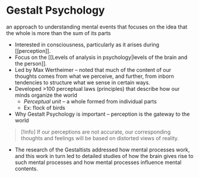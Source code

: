 # Gestalt Psychology 
an approach to understanding mental events that focuses on the idea that the whole is more than the sum of its parts
- Interested in consciousness, particularly as it arises during [[perception]]. 
- Focus on the [[Levels of analysis in psychology|levels of the brain and the person]]. 
- Led by Max Wertheimer – noted that much of the content of our thoughts comes from what we perceive, and further, from inborn tendencies to structure what we sense in certain ways. 
- Developed >100 perceptual laws (principles) that describe how our minds organize the world
	- *Perceptual unit* – a whole formed from individual parts
	- Ex: flock of birds
- Why Gestalt Psychology is important – perception is the gateway to the world
>[!info]
>If our perceptions are not accurate, our corresponding thoughts and feelings will be based on distorted views of reality.
- The research of the Gestaltists addressed how mental processes work, and this work in turn led to detailed studies of how the brain gives rise to such mental processes and how mental processes influence mental contents. 